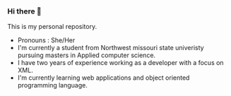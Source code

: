 ### Hi there 👋
This is my personal repository.
- Pronouns : She/Her
- I'm currently a student from Northwest missouri state univeristy pursuing masters in Applied computer science.
- I have two years of experience working as a developer with a focus on XML.
- I'm currently learning web applications and object oriented programming language.
<!--
**Sushma-362/Sushma-362** is a ✨ _special_ ✨ repository because its `README.md` (this file) appears on your GitHub profile.

Here are some ideas to get you started:

- 🔭 I’m currently working on ...
- 🌱 I’m currently learning ...
- 👯 I’m looking to collaborate on ...
- 🤔 I’m looking for help with ...
- 💬 Ask me about ...
- 📫 How to reach me: ...
- 😄 Pronouns: ...
- ⚡ Fun fact: ...
-->
